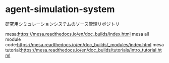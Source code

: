# agent-simulation-system
研究用シミュレーションシステムのソース管理リポジトリ

mesa:https://mesa.readthedocs.io/en/doc_builds/index.html
mesa all module code:https://mesa.readthedocs.io/en/doc_builds/_modules/index.html
mesa tutorial:https://mesa.readthedocs.io/en/doc_builds/tutorials/intro_tutorial.html
